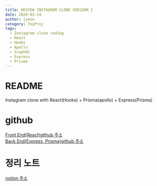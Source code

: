 ```yaml
---
title: REVIEW INSTAGRAM CLONE VERSION 2
date: 2020-02-24
author: jyoon
category: ToyProj
tags:
  - Instagram clone coding
  - React
  - Hooks
  - Apollo
  - GraphQl
  - Express
  - Prisma
---
```


# README

Instagram clone with React(Hooks) + Prisma(apollo) + Express(Prisma)

# github

[Front End(React)github 주소](https://github.com/happyjy/prismagram-frontend)  
[Back End(Express, Prisma)github 주소](https://github.com/happyjy/prismagram)

# 정리 노트

[notion 주소](https://www.notion.so/happyjy0109/2019-Node-js-Express-ReactJS-Prisma-201910-2019XX-df8d226e12f74f63a4118df9570e75c4)
